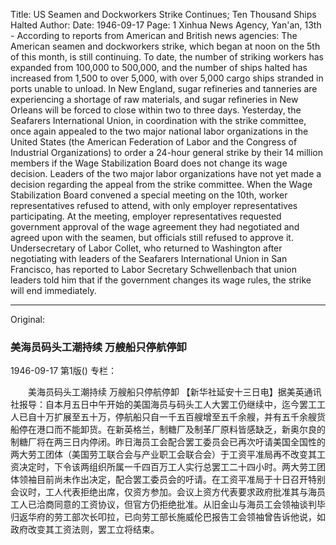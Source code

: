 Title: US Seamen and Dockworkers Strike Continues; Ten Thousand Ships Halted
Author:
Date: 1946-09-17
Page: 1
Xinhua News Agency, Yan'an, 13th - According to reports from American and British news agencies: The American seamen and dockworkers strike, which began at noon on the 5th of this month, is still continuing. To date, the number of striking workers has expanded from 100,000 to 500,000, and the number of ships halted has increased from 1,500 to over 5,000, with over 5,000 cargo ships stranded in ports unable to unload. In New England, sugar refineries and tanneries are experiencing a shortage of raw materials, and sugar refineries in New Orleans will be forced to close within two to three days. Yesterday, the Seafarers International Union, in coordination with the strike committee, once again appealed to the two major national labor organizations in the United States (the American Federation of Labor and the Congress of Industrial Organizations) to order a 24-hour general strike by their 14 million members if the Wage Stabilization Board does not change its wage decision. Leaders of the two major labor organizations have not yet made a decision regarding the appeal from the strike committee. When the Wage Stabilization Board convened a special meeting on the 10th, worker representatives refused to attend, with only employer representatives participating. At the meeting, employer representatives requested government approval of the wage agreement they had negotiated and agreed upon with the seamen, but officials still refused to approve it. Undersecretary of Labor Collet, who returned to Washington after negotiating with leaders of the Seafarers International Union in San Francisco, has reported to Labor Secretary Schwellenbach that union leaders told him that if the government changes its wage rules, the strike will end immediately.



<hr /> 

Original: 


### 美海员码头工潮持续  万艘船只停航停卸

1946-09-17
第1版()
专栏：

　　美海员码头工潮持续
    万艘船只停航停卸
    【新华社延安十三日电】据美英通讯社报导：自本月五日中午开始的美国海员与码头工人大罢工仍继续中，迄今罢工工人已自十万扩展至五十万，停航船只自一千五百艘增至五千余艘，并有五千余艘货船停在港口而不能卸货。在新英格兰，制糖厂及制革厂原料皆感缺乏，新奥尔良的制糖厂将在两三日内停闭。昨日海员工会配合罢工委员会已再次吁请美国全国性的两大劳工团体（美国劳工联合会与产业职工会联合会）于工资平准局再不改变其工资决定时，下令该两组织所属一千四百万工人实行总罢工二十四小时。两大劳工团体领袖目前尚未作出决定，配合罢工委员会的吁请。在工资平准局于十日召开特别会议时，工人代表拒绝出席，仅资方参加。会议上资方代表要求政府批准其与海员工人已洽商同意的工资协议，但官方仍拒绝批准。从旧金山与海员工会领袖谈判毕归返华府的劳工部次长叩拉，已向劳工部长施威伦巴报告工会领袖曾告诉他说，如政府改变其工资法则，罢工立将结束。
